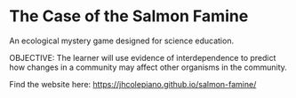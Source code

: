 # The Case of the Salmon Famine

An ecological mystery game designed for science education. 

OBJECTIVE: The learner will use evidence of interdependence to predict how changes in a community may affect other organisms in the community.

Find the website here: https://jhcolepiano.github.io/salmon-famine/
